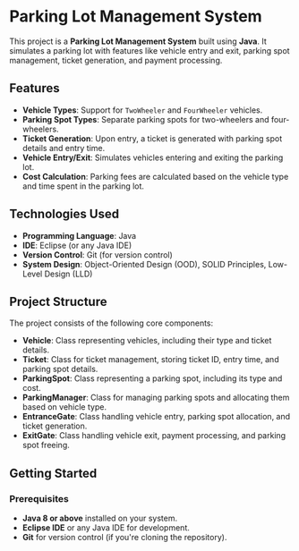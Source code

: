 # Parking Lot Management System

This project is a **Parking Lot Management System** built using **Java**. It simulates a parking lot with features like vehicle entry and exit, parking spot management, ticket generation, and payment processing.

## Features

- **Vehicle Types**: Support for `TwoWheeler` and `FourWheeler` vehicles.
- **Parking Spot Types**: Separate parking spots for two-wheelers and four-wheelers.
- **Ticket Generation**: Upon entry, a ticket is generated with parking spot details and entry time.
- **Vehicle Entry/Exit**: Simulates vehicles entering and exiting the parking lot.
- **Cost Calculation**: Parking fees are calculated based on the vehicle type and time spent in the parking lot.

## Technologies Used

- **Programming Language**: Java
- **IDE**: Eclipse (or any Java IDE)
- **Version Control**: Git (for version control)
- **System Design**: Object-Oriented Design (OOD), SOLID Principles, Low-Level Design (LLD)

## Project Structure

The project consists of the following core components:

- **Vehicle**: Class representing vehicles, including their type and ticket details.
- **Ticket**: Class for ticket management, storing ticket ID, entry time, and parking spot details.
- **ParkingSpot**: Class representing a parking spot, including its type and cost.
- **ParkingManager**: Class for managing parking spots and allocating them based on vehicle type.
- **EntranceGate**: Class handling vehicle entry, parking spot allocation, and ticket generation.
- **ExitGate**: Class handling vehicle exit, payment processing, and parking spot freeing.

## Getting Started

### Prerequisites

- **Java 8 or above** installed on your system.
- **Eclipse IDE** or any Java IDE for development.
- **Git** for version control (if you're cloning the repository).
